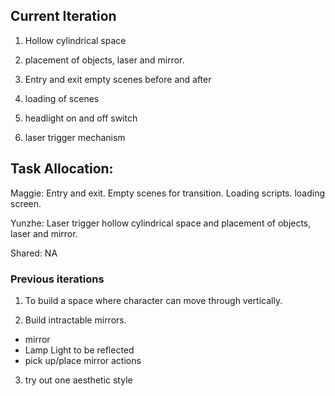 ## Current Iteration

1. Hollow cylindrical space

2. placement of objects, laser and mirror.

3. Entry and exit
empty scenes before and after

4. loading of scenes

5. headlight on and off switch

6. laser trigger mechanism

## Task Allocation:

Maggie:
  Entry and exit. 
  Empty scenes for transition.
  Loading scripts. 
  loading screen.
  
Yunzhe:
  Laser trigger 
  hollow cylindrical space and placement of objects, laser and mirror.

  
Shared:
  NA
  
 
 
  ### Previous iterations

1. To build a space where character can move through vertically.

2. Build intractable mirrors.
- mirror
- Lamp Light to be reflected
- pick up/place mirror actions

3. try out one aesthetic style 


